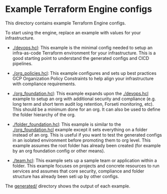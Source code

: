 # Example Terraform Engine configs

This directory contains example Terraform Engine configs.

To start using the engine, replace an example with values for your
infrastructure.

- [./devops.hcl](./devops.hcl): This example is the minimal config needed to
  setup an infra-as-code Terraform environment for your infrastructure. This is
  a good starting point to understand the generated configs and CICD
  pipelines.

- [./org_policies.hcl](./org_policies.hcl): This example configures and sets up
  best practices GCP Organization Policy Constraints to help align your
  infrastructure with compliance requirements.

- [./org_foundation.hcl](./org_foundation.hcl): This example expands upon the
  [./devops.hcl](./devops.hcl) example to setup an org with additional security
  and compliance (e.g. long term and short term audit log retention, Forseti
  monitoring, etc). This should be a minimum done for an org. It can also be
  used to define the folder hierarchy of the org.

- [./folder_foundation.hcl](./folder_foundation.hcl): This example is similar to
  the [./org_foundation.hcl](./org_foundation.hcl) example except it sets
  everything on a folder instead of an org. This is useful if you want to test
  the generated configs in an isolated environment before promoting them to org
  level. This example assumes the root folder has already been created (for
  example by an org foundation config or other means).

- [./team.hcl](./team.hcl): This example sets up a sample team or application
  within a folder. This example focuses on projects and concrete resources to
  run services and assumes that core security, compliance and folder
  structure has already been seti up by other configs.

The [generated/](./generated) directory shows the output of each example.
